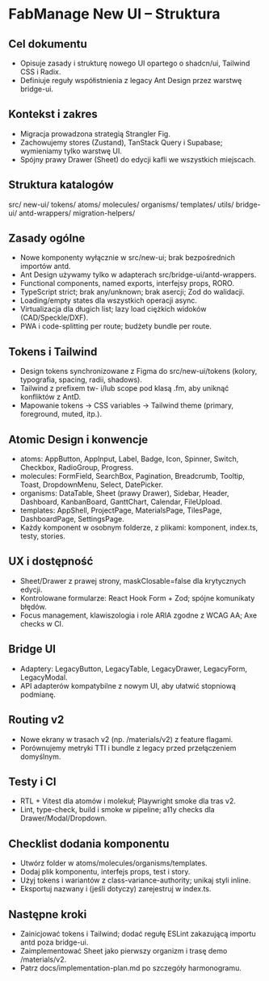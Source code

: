 # FabManage New UI – Struktura

## Cel dokumentu
- Opisuje zasady i strukturę nowego UI opartego o shadcn/ui, Tailwind CSS i Radix.
- Definiuje reguły współistnienia z legacy Ant Design przez warstwę bridge-ui.

## Kontekst i zakres
- Migracja prowadzona strategią Strangler Fig.
- Zachowujemy stores (Zustand), TanStack Query i Supabase; wymieniamy tylko warstwę UI.
- Spójny prawy Drawer (Sheet) do edycji kafli we wszystkich miejscach.

## Struktura katalogów
src/
  new-ui/
    tokens/
    atoms/
    molecules/
    organisms/
    templates/
    utils/
  bridge-ui/
    antd-wrappers/
    migration-helpers/

## Zasady ogólne
- Nowe komponenty wyłącznie w src/new-ui; brak bezpośrednich importów antd.
- Ant Design używamy tylko w adapterach src/bridge-ui/antd-wrappers.
- Functional components, named exports, interfejsy props, RORO.
- TypeScript strict; brak any/unknown; brak asercji; Zod do walidacji.
- Loading/empty states dla wszystkich operacji async.
- Virtualizacja dla długich list; lazy load ciężkich widoków (CAD/Speckle/DXF).
- PWA i code-splitting per route; budżety bundle per route.

## Tokens i Tailwind
- Design tokens synchronizowane z Figma do src/new-ui/tokens (kolory, typografia, spacing, radii, shadows).
- Tailwind z prefixem tw- i/lub scope pod klasą .fm, aby uniknąć konfliktów z AntD.
- Mapowanie tokens -> CSS variables -> Tailwind theme (primary, foreground, muted, itp.).

## Atomic Design i konwencje
- atoms: AppButton, AppInput, Label, Badge, Icon, Spinner, Switch, Checkbox, RadioGroup, Progress.
- molecules: FormField, SearchBox, Pagination, Breadcrumb, Tooltip, Toast, DropdownMenu, Select, DatePicker.
- organisms: DataTable, Sheet (prawy Drawer), Sidebar, Header, Dashboard, KanbanBoard, GanttChart, Calendar, FileUpload.
- templates: AppShell, ProjectPage, MaterialsPage, TilesPage, DashboardPage, SettingsPage.
- Każdy komponent w osobnym folderze, z plikami: komponent, index.ts, testy, stories.

## UX i dostępność
- Sheet/Drawer z prawej strony, maskClosable=false dla krytycznych edycji.
- Kontrolowane formularze: React Hook Form + Zod; spójne komunikaty błędów.
- Focus management, klawiszologia i role ARIA zgodne z WCAG AA; Axe checks w CI.

## Bridge UI
- Adaptery: LegacyButton, LegacyTable, LegacyDrawer, LegacyForm, LegacyModal.
- API adapterów kompatybilne z nowym UI, aby ułatwić stopniową podmianę.

## Routing v2
- Nowe ekrany w trasach v2 (np. /materials/v2) z feature flagami.
- Porównujemy metryki TTI i bundle z legacy przed przełączeniem domyślnym.

## Testy i CI
- RTL + Vitest dla atomów i molekuł; Playwright smoke dla tras v2.
- Lint, type-check, build i smoke w pipeline; a11y checks dla Drawer/Modal/Dropdown.

## Checklist dodania komponentu
- Utwórz folder w atoms/molecules/organisms/templates.
- Dodaj plik komponentu, interfejs props, test i story.
- Użyj tokens i wariantów z class-variance-authority; unikaj styli inline.
- Eksportuj nazwany i (jeśli dotyczy) zarejestruj w index.ts.

## Następne kroki
- Zainicjować tokens i Tailwind; dodać regułę ESLint zakazującą importu antd poza bridge-ui.
- Zaimplementować Sheet jako pierwszy organizm i trasę demo /materials/v2.
- Patrz docs/implementation-plan.md po szczegóły harmonogramu.
